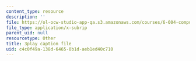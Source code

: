 ```yaml
---
content_type: resource
description: ''
file: https://ol-ocw-studio-app-qa.s3.amazonaws.com/courses/6-004-computation-structures-spring-2017/c4c0f49a138d64650b1daeb1ed40c710_EnmOjVUSfdY.srt
file_type: application/x-subrip
parent_uid: null
resourcetype: Other
title: 3play caption file
uid: c4c0f49a-138d-6465-0b1d-aeb1ed40c710
---
```

